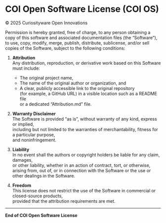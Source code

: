 # COI Open Software License (COI OS)

© 2025 Curiosityware Open Innovations

Permission is hereby granted, free of charge, to any person obtaining a copy
of this software and associated documentation files (the “Software”), to use,
copy, modify, merge, publish, distribute, sublicense, and/or sell copies of the
Software, subject to the following conditions:

1. **Attribution**  
   Any distribution, reproduction, or derivative work based on this Software must include:  
   - The original project name,  
   - The name of the original author or organization, and  
   - A clear, publicly accessible link to the original repository  
     (for example, a GitHub URL) in a visible location such as a README file  
     or a dedicated “Attribution.md” file.

2. **Warranty Disclaimer**  
   The Software is provided “as is”, without warranty of any kind, express or implied,  
   including but not limited to the warranties of merchantability, fitness for a particular purpose,  
   and noninfringement.

3. **Liability**  
   In no event shall the authors or copyright holders be liable for any claim, damages,  
   or other liability, whether in an action of contract, tort, or otherwise,  
   arising from, out of, or in connection with the Software or the use or other dealings in the Software.

4. **Freedom**  
   This license does not restrict the use of the Software in commercial or closed-source products,  
   provided that the attribution requirements are met.

---

**End of COI Open Software License**

